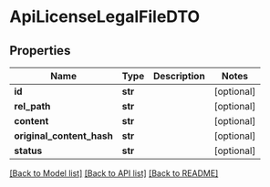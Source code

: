 # ApiLicenseLegalFileDTO

## Properties

| Name                      | Type    | Description | Notes      |
| ------------------------- | ------- | ----------- | ---------- |
| **id**                    | **str** |             | [optional] |
| **rel_path**              | **str** |             | [optional] |
| **content**               | **str** |             | [optional] |
| **original_content_hash** | **str** |             | [optional] |
| **status**                | **str** |             | [optional] |

[[Back to Model list]](../README.md#documentation-for-models) [[Back to API list]](../README.md#documentation-for-api-endpoints) [[Back to README]](../README.md)
